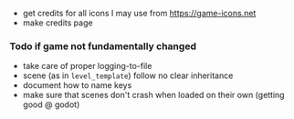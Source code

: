 - get credits for all icons I may use from https://game-icons.net
- make credits page

### Todo if game not fundamentally changed

- take care of proper logging-to-file
- scene (as in `level_template`) follow no clear inheritance
- document how to name keys
- make sure that scenes don't crash when loaded on their own (getting good @ godot)
